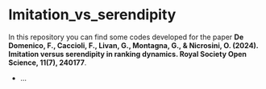 # Imitation_vs_serendipity
In this repository you can find some codes developed for the paper **De Domenico, F., Caccioli, F., Livan, G., Montagna, G., &amp; Nicrosini, O. (2024). Imitation versus serendipity in ranking dynamics. Royal Society Open Science, 11(7), 240177**.

- ...


